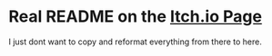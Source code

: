 # Real README on the [Itch.io Page](https://shuflduf.itch.io/create-flat)
I just dont want to copy and reformat everything from there to here.
